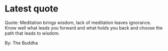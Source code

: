 # Latest quote 

Quote: Meditation brings wisdom, lack of meditation leaves ignorance. Know well what leads you forward and what holds you back and choose the path that leads to wisdom. 

By: The Buddha